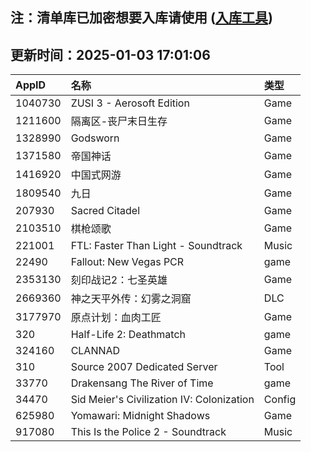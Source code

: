 ## 注：清单库已加密想要入库请使用 ([入库工具](https://github.com/BlankTMing/ManifestAutoUpdate/releases))

## 更新时间：2025-01-03 17:01:06
| AppID | 名称 | 类型  |
| :-------------------- | :----------------------------- | :----------- |
| 1040730 | ZUSI 3 - Aerosoft Edition| Game |
| 1211600 | 隔离区-丧尸末日生存| Game |
| 1328990 | Godsworn| Game |
| 1371580 | 帝国神话| Game |
| 1416920 | 中国式网游| Game |
| 1809540 | 九日| Game |
| 207930 | Sacred Citadel| Game |
| 2103510 | 棋枪颂歌| Game |
| 221001 | FTL: Faster Than Light - Soundtrack| Music |
| 22490 | Fallout: New Vegas PCR| game |
| 2353130 | 刻印战记2：七圣英雄| Game |
| 2669360 | 神之天平外传：幻雾之洞窟| DLC |
| 3177970 | 原点计划：血肉工匠| Game |
| 320 | Half-Life 2: Deathmatch| game |
| 324160 | CLANNAD| Game |
| 310 | Source 2007 Dedicated Server| Tool |
| 33770 | Drakensang The River of Time| game |
| 34470 | Sid Meier's Civilization IV: Colonization| Config |
| 625980 | Yomawari: Midnight Shadows| Game |
| 917080 | This Is the Police 2 - Soundtrack| Music |
